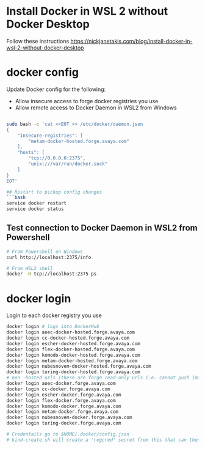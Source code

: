 # Install Docker in WSL 2 without Docker Desktop

Follow these instructions
https://nickjanetakis.com/blog/install-docker-in-wsl-2-without-docker-desktop

# docker config
Update Docker config for the following:
- Allow insecure access to forge docker registries you use
- Allow remote access to Docker Daemon in WSL2 from Windows
```bash

sudo bash -c 'cat <<EOT >> /etc/docker/daemon.json
{
    "insecure-registries": [
        "metam-docker-hosted.forge.avaya.com"
    ],
    "hosts": [
        "tcp://0.0.0.0:2375",
        "unix:///var/run/docker.sock"
    ]
}
EOT'

## Restart to pickup config changes
```bash
service docker restart
service docker status
```

## Test connection to Docker Daemon in WSL2 from Powershell
```bash
# From Powershell on Windows
curl http://localhost:2375/info

# From WSL2 shell
docker -H tcp://localhost:2375 ps
```


# docker login
Login to each docker registry you use
```bash
docker login # logs into DockerHub
docker login aoec-docker-hosted.forge.avaya.com
docker login cc-docker-hosted.forge.avaya.com
docker login escher-docker-hosted.forge.avaya.com
docker login flex-docker-hosted.forge.avaya.com
docker login komodo-docker-hosted.forge.avaya.com
docker login metam-docker-hosted.forge.avaya.com
docker login nubesnovem-docker-hosted.forge.avaya.com
docker login turing-docker-hosted.forge.avaya.com
# non -hosted urls (these are forge read-only urls i.e. cannot push images)
docker login aoec-docker.forge.avaya.com
docker login cc-docker.forge.avaya.com
docker login escher-docker.forge.avaya.com
docker login flex-docker.forge.avaya.com
docker login komodo-docker.forge.avaya.com
docker login metam-docker.forge.avaya.com
docker login nubesnovem-docker.forge.avaya.com
docker login turing-docker.forge.avaya.com

# Credentails go to $HOME/.docker/config.json
# kind-create.sh will create a 'regcred' secret from this that can then be used for K8s manifest imagePullSecrets
```
